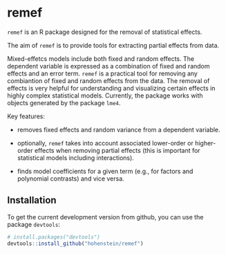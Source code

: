 # remef

`remef` is an R package designed for the removal of statistical effects.

The aim of `remef` is to provide tools for extracting partial effects from
data. 

Mixed-effetcs models include both fixed and random effects. The dependent
variable is expressed as a combination of fixed and random effects and an
error term. `remef` is a practical tool for removing any combiantion
of fixed and random effects from the data. The removal of effects is very
helpful for understanding and visualizing certain effects in highly 
complex statistical models. Currently, the package works with objects 
generated by the package `lme4`.

Key features:

- removes fixed effects and random variance from a dependent variable.

- optionally, `remef` takes into account associated lower-order or 
  higher-order effects when removing partial effects (this is important
  for statistical models including interactions).
  
- finds model coefficients for a given term (e.g., for factors and
  polynomial contrasts) and vice versa.


## Installation

To get the current development version from github, you can use the package
`devtools`:

```R
# install.packages("devtools")
devtools::install_github("hohenstein/remef")
```